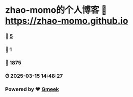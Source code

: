 # zhao-momo的个人博客 :link: https://zhao-momo.github.io 
### :page_facing_up: [5](https://zhao-momo.github.io/tag.html) 
### :speech_balloon: 1 
### :hibiscus: 1875 
### :alarm_clock: 2025-03-15 14:48:27 
### Powered by :heart: [Gmeek](https://github.com/Meekdai/Gmeek)
